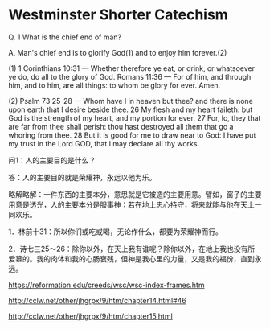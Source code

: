 # Westminster Shorter Catechism

Q. 1     What is the chief end of man?

A.    Man's chief end is to glorify God(1) and to enjoy him forever.(2)

(1)  1 Corinthians 10:31 — Whether therefore ye eat, or drink, or whatsoever ye do, do all to the glory of God. Romans 11:36 — For of him, and through him, and to him, are all things: to whom be glory for ever. Amen.

(2)  Psalm 73:25-28 — Whom have I in heaven but thee? and there is none upon earth that I desire beside thee. 26 My flesh and my heart faileth: but God is the strength of my heart, and my portion for ever. 27 For, lo, they that are far from thee shall perish: thou hast destroyed all them that go a whoring from thee. 28 But it is good for me to draw near to God: I have put my trust in the Lord GOD, that I may declare all thy works. 

问1：人的主要目的是什么？

答：人的主要目的就是荣耀神，永远以他为乐。

略解略解：一件东西的主要本分，意思就是它被造的主要用意。譬如，窗子的主要用意是透光，人的主要本分是服事神；若在地上忠心持守，将来就能与他在天上一同欢乐。

1．林前十31：所以你们或吃或喝，无论作什么，都要为荣耀神而行。

2．诗七三25～26：除你以外，在天上我有谁呢？除你以外，在地上我也没有所爱慕的。我的肉体和我的心肠衰残，但神是我心里的力量，又是我的福份，直到永远。
  
https://reformation.edu/creeds/wsc/wsc-index-frames.htm

http://cclw.net/other/jhgrpx/9/htm/chapter14.html#46

http://cclw.net/other/jhgrpx/9/htm/chapter15.html

